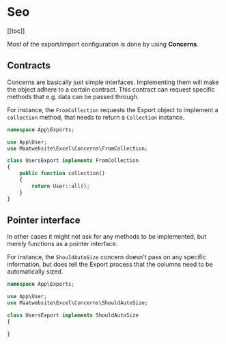 # Seo

[[toc]]

Most of the export/import configuration is done by using **Concerns**. 

## Contracts

Concerns are basically just simple interfaces. Implementing them will make the object adhere to a 
certain contract. This contract can request specific methods that e.g. data can be passed through.

For instance, the `FromCollection` requests the Export object to implement a `collection` method, that needs to return a `Collection` instance.

```php
namespace App\Exports;

use App\User;
use Maatwebsite\Excel\Concerns\FromCollection;

class UsersExport implements FromCollection
{
    public function collection()
    {
        return User::all();
    }
}
```

## Pointer interface

In other cases it might not ask for any methods to be implemented, but merely functions as a pointer interface.

For instance, the `ShouldAutoSize` concern doesn't pass on any specific information, but does tell the Export process that the columns need to be automatically sized.

```php
namespace App\Exports;

use App\User;
use Maatwebsite\Excel\Concerns\ShouldAutoSize;

class UsersExport implements ShouldAutoSize
{

}
```
